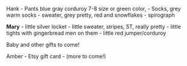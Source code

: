Hank 
          - Pants blue gray corduroy 7-8 size or green color, 
            - Socks, grey warm socks
            - sweater, grey pretty, red and snowflakes
            -  spirograph

**Mary**
    - little silver locket
    - little sweater, stripes, 5T, really pretty
    - little tights with gingerbread men on them
    - little red jumper/corduroy


Baby and other gifts to come!

Amber
    - Etsy gift card
    - (more to come!)